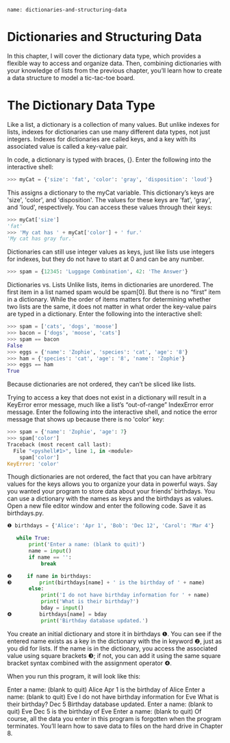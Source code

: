 ```ngMeta
name: dictionaries-and-structuring-data
```
# Dictionaries and Structuring Data
In this chapter, I will cover the dictionary data type, which provides a flexible way to access and organize data. Then, combining dictionaries with your knowledge of lists from the previous chapter, you’ll learn how to create a data structure to model a tic-tac-toe board.

# The Dictionary Data Type
Like a list, a dictionary is a collection of many values. But unlike indexes for lists, indexes for dictionaries can use many different data types, not just integers. Indexes for dictionaries are called keys, and a key with its associated value is called a key-value pair.

In code, a dictionary is typed with braces, {}. Enter the following into the interactive shell:

```python
>>> myCat = {'size': 'fat', 'color': 'gray', 'disposition': 'loud'}
```
This assigns a dictionary to the myCat variable. This dictionary’s keys are 'size', 'color', and 'disposition'. The values for these keys are 'fat', 'gray', and 'loud', respectively. You can access these values through their keys:

```python
>>> myCat['size']
'fat'
>>> 'My cat has ' + myCat['color'] + ' fur.'
'My cat has gray fur.'
```
Dictionaries can still use integer values as keys, just like lists use integers for indexes, but they do not have to start at 0 and can be any number.

```python
>>> spam = {12345: 'Luggage Combination', 42: 'The Answer'}
```
Dictionaries vs. Lists
Unlike lists, items in dictionaries are unordered. The first item in a list named spam would be spam[0]. But there is no “first” item in a dictionary. While the order of items matters for determining whether two lists are the same, it does not matter in what order the key-value pairs are typed in a dictionary. Enter the following into the interactive shell:

```python
>>> spam = ['cats', 'dogs', 'moose']
>>> bacon = ['dogs', 'moose', 'cats']
>>> spam == bacon
False
>>> eggs = {'name': 'Zophie', 'species': 'cat', 'age': '8'}
>>> ham = {'species': 'cat', 'age': '8', 'name': 'Zophie'}
>>> eggs == ham
True
```
Because dictionaries are not ordered, they can’t be sliced like lists.

Trying to access a key that does not exist in a dictionary will result in a KeyError error message, much like a list’s “out-of-range” IndexError error message. Enter the following into the interactive shell, and notice the error message that shows up because there is no 'color' key:

```python
>>> spam = {'name': 'Zophie', 'age': 7}
>>> spam['color']
Traceback (most recent call last):
  File "<pyshell#1>", line 1, in <module>
    spam['color']
KeyError: 'color'
```
Though dictionaries are not ordered, the fact that you can have arbitrary values for the keys allows you to organize your data in powerful ways. Say you wanted your program to store data about your friends’ birthdays. You can use a dictionary with the names as keys and the birthdays as values. Open a new file editor window and enter the following code. Save it as birthdays.py.

```python
❶ birthdays = {'Alice': 'Apr 1', 'Bob': 'Dec 12', 'Carol': 'Mar 4'}

   while True:
       print('Enter a name: (blank to quit)')
       name = input()
       if name == '':
           break

❷     if name in birthdays:
❸         print(birthdays[name] + ' is the birthday of ' + name)
       else:
           print('I do not have birthday information for ' + name)
           print('What is their birthday?')
           bday = input()
❹         birthdays[name] = bday
           print('Birthday database updated.')
```
You create an initial dictionary and store it in birthdays ❶. You can see if the entered name exists as a key in the dictionary with the in keyword ❷, just as you did for lists. If the name is in the dictionary, you access the associated value using square brackets ❸; if not, you can add it using the same square bracket syntax combined with the assignment operator ❹.

When you run this program, it will look like this:


Enter a name: (blank to quit)
Alice
Apr 1 is the birthday of Alice
Enter a name: (blank to quit)
Eve
I do not have birthday information for Eve
What is their birthday?
Dec 5
Birthday database updated.
Enter a name: (blank to quit)
Eve
Dec 5 is the birthday of Eve
Enter a name: (blank to quit)
Of course, all the data you enter in this program is forgotten when the program terminates. You’ll learn how to save data to files on the hard drive in Chapter 8.

